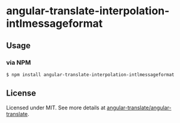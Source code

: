 # angular-translate-interpolation-intlmessageformat

## Usage

### via NPM

```bash
$ npm install angular-translate-interpolation-intlmessageformat
```

## License

Licensed under MIT. See more details at [angular-translate/angular-translate](https://github.com/angular-translate/angular-translate).
